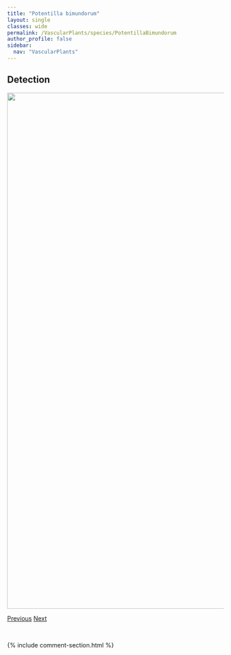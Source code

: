 ```yaml
---
title: "Potentilla bimundorum"
layout: single
classes: wide
permalink: /VascularPlants/species/PotentillaBimundorum
author_profile: false
sidebar:
  nav: "VascularPlants"
---
```


<h2>Detection</h2>

<a href="https://drive.google.com/uc?export=view&id=1hYT9lobdG3JZ8FjAaAPPodjwLV_kVNBc">
<img src="https://drive.google.com/uc?export=view&id=1hYT9lobdG3JZ8FjAaAPPodjwLV_kVNBc" height = "1200" width = "800">
</a>


<a href="/DevelopmentWebsite/VascularPlants/species/PotentillaArgentea" class="pagination--pager" title="Silvery Cinquefoil">Previous</a> <a href="/DevelopmentWebsite/VascularPlants/species/PotentillaBipinnatifida" class="pagination--pager" title="Plains Cinquefoil">Next</a>

<p>&nbsp;</p>

{% include comment-section.html %}
